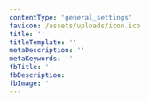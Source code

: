 ```yaml
---
contentType: 'general_settings'
favicon: /assets/uploads/icon.ico
title: ''
titleTemplate: ''
metaDescription: ''
metaKeywords: ''
fbTitle: ''
fbDescription:
fbImage: ''
---
```


